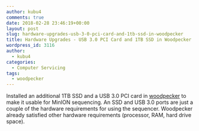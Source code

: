 ```yaml
---
author: kubu4
comments: true
date: 2018-02-28 23:46:19+00:00
layout: post
slug: hardware-upgrades-usb-3-0-pci-card-and-1tb-ssd-in-woodpecker
title: Hardware Upgrades - USB 3.0 PCI Card and 1TB SSD in Woodpecker
wordpress_id: 3116
author:
  - kubu4
categories:
  - Computer Servicing
tags:
  - woodpecker
---
```


Installed an additional 1TB SSD and a USB 3.0 PCI card in [woodpecker](https://docs.google.com/spreadsheets/d/1mtIITcjqZVEQtynYZFdOdx51uXTiXP7Jvvzv_SnWCDY/edit?usp=sharing) to make it usable for MinION sequencing. An SSD and USB 3.0 ports are just a couple of the hardware requirements for using the sequencer. Woodpecker already satisfied other hardware requirements (processor, RAM, hard drive space).
